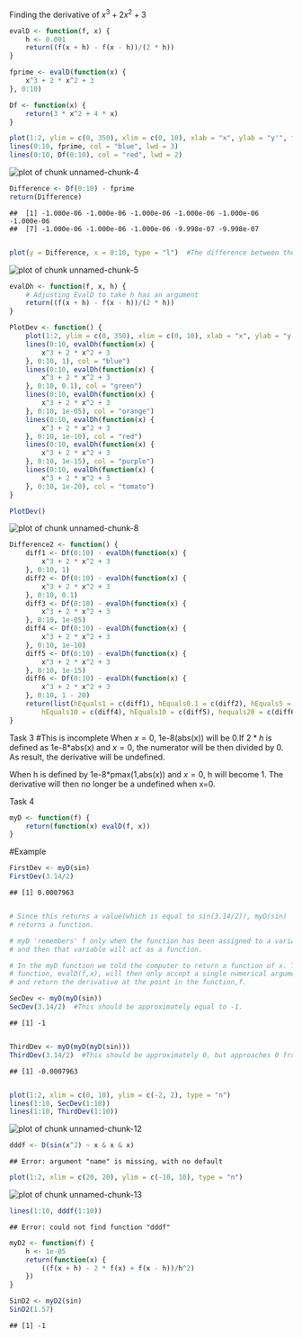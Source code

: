 
Finding the derivative of $x^3 + 2x^2 +3$

```r
evalD <- function(f, x) {
    h <- 0.001
    return((f(x + h) - f(x - h))/(2 * h))
}
```



```r
fprime <- evalD(function(x) {
    x^3 + 2 * x^2 + 3
}, 0:10)
```



```r
Df <- function(x) {
    return(3 * x^2 + 4 * x)
}
```


```r
plot(1:2, ylim = c(0, 350), xlim = c(0, 10), xlab = "x", ylab = "y'", type = "n")
lines(0:10, fprime, col = "blue", lwd = 3)
lines(0:10, Df(0:10), col = "red", lwd = 2)
```

![plot of chunk unnamed-chunk-4](figure/unnamed-chunk-4.png) 



```r
Difference <- Df(0:10) - fprime
return(Difference)
```

```
##  [1] -1.000e-06 -1.000e-06 -1.000e-06 -1.000e-06 -1.000e-06 -1.000e-06
##  [7] -1.000e-06 -1.000e-06 -1.000e-06 -9.998e-07 -9.998e-07
```

```r

plot(y = Difference, x = 0:10, type = "l")  #The difference between the symbolic and finite-difference derviative is neglible, so it is a good approximation.
```

![plot of chunk unnamed-chunk-5](figure/unnamed-chunk-5.png) 



```r
evalDh <- function(f, x, h) {
    # Adjusting EvalD to take h has an argument
    return((f(x + h) - f(x - h))/(2 * h))
}
```




```r
PlotDev <- function() {
    plot(1:2, ylim = c(0, 350), xlim = c(0, 10), xlab = "x", ylab = "y'", type = "n")
    lines(0:10, evalDh(function(x) {
        x^3 + 2 * x^2 + 3
    }, 0:10, 1), col = "blue")
    lines(0:10, evalDh(function(x) {
        x^3 + 2 * x^2 + 3
    }, 0:10, 0.1), col = "green")
    lines(0:10, evalDh(function(x) {
        x^3 + 2 * x^2 + 3
    }, 0:10, 1e-05), col = "orange")
    lines(0:10, evalDh(function(x) {
        x^3 + 2 * x^2 + 3
    }, 0:10, 1e-10), col = "red")
    lines(0:10, evalDh(function(x) {
        x^3 + 2 * x^2 + 3
    }, 0:10, 1e-15), col = "purple")
    lines(0:10, evalDh(function(x) {
        x^3 + 2 * x^2 + 3
    }, 0:10, 1e-20), col = "tomato")
}
```



```r
PlotDev()
```

![plot of chunk unnamed-chunk-8](figure/unnamed-chunk-8.png) 



```r
Difference2 <- function() {
    diff1 <- Df(0:10) - evalDh(function(x) {
        x^3 + 2 * x^2 + 3
    }, 0:10, 1)
    diff2 <- Df(0:10) - evalDh(function(x) {
        x^3 + 2 * x^2 + 3
    }, 0:10, 0.1)
    diff3 <- Df(0:10) - evalDh(function(x) {
        x^3 + 2 * x^2 + 3
    }, 0:10, 1e-05)
    diff4 <- Df(0:10) - evalDh(function(x) {
        x^3 + 2 * x^2 + 3
    }, 0:10, 1e-10)
    diff5 <- Df(0:10) - evalDh(function(x) {
        x^3 + 2 * x^2 + 3
    }, 0:10, 1e-15)
    diff6 <- Df(0:10) - evalDh(function(x) {
        x^3 + 2 * x^2 + 3
    }, 0:10, 1 - 20)
    return(list(hEquals1 = c(diff1), hEquals0.1 = c(diff2), hEquals5 = c(diff3), 
        hEquals10 = c(diff4), hEquals10 = c(diff5), hequals20 = c(diff6)))  #1e-5 is the best
}
```

 

 Task 3 #This is incomplete
When $x=0$, 1e-8(abs(x)) will be 0.If $2*h$ is defined as 1e-8*abs(x) and $x = 0$, the numerator will be then divided by 0. As result, the derivative will be undefined.

When h is defined by 1e-8*pmax(1,abs(x)) and $x=0$, h will become 1. The derivative will then no longer be a undefined when x=0.

 Task 4

```r
myD <- function(f) {
    return(function(x) evalD(f, x))
}
```


#Example

```r
FirstDev <- myD(sin)
FirstDev(3.14/2)
```

```
## [1] 0.0007963
```

```r

# Since this returns a value(which is equal to sin(3.14/2)), myD(sin)
# returns a function.

# myD 'remembers' f only when the function has been assigned to a variable
# and then that variable will act as a function.

# In the myD function we told the computer to return a function of x. The
# function, evalD(f,x), will then only accept a single numerical argument,x,
# and return the derivative at the point in the function,f.
```



```r
SecDev <- myD(myD(sin))
SecDev(3.14/2)  #This should be approximately equal to -1.
```

```
## [1] -1
```

```r

ThirdDev <- myD(myD(myD(sin)))
ThirdDev(3.14/2)  #This should be approximately 0, but approaches 0 from a negative value.
```

```
## [1] -0.0007963
```

```r

plot(1:2, xlim = c(0, 10), ylim = c(-2, 2), type = "n")
lines(1:10, SecDev(1:10))
lines(1:10, ThirdDev(1:10))
```

![plot of chunk unnamed-chunk-12](figure/unnamed-chunk-12.png) 



```r
dddf <- D(sin(x^2) ~ x & x & x)
```

```
## Error: argument "name" is missing, with no default
```

```r
plot(1:2, xlim = c(20, 20), ylim = c(-10, 10), type = "n")
```

![plot of chunk unnamed-chunk-13](figure/unnamed-chunk-13.png) 

```r
lines(1:10, dddf(1:10))
```

```
## Error: could not find function "dddf"
```



```r
myD2 <- function(f) {
    h <- 1e-05
    return(function(x) {
        ((f(x + h) - 2 * f(x) + f(x - h))/h^2)
    })
}
```



```r
SinD2 <- myD2(sin)
SinD2(1.57)
```

```
## [1] -1
```

